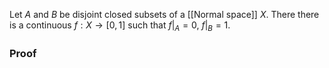 Let $A$ and $B$ be disjoint closed subsets of a [[Normal space]] $X$. There there is a continuous $f:X\to[0,1]$ such that $f|_{A}=0$, $f|_{B}=1$.

### Proof
